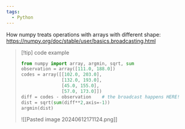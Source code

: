 ```yaml
---
tags:
  - Python
---
```

How numpy treats operations with arrays with different shape: https://numpy.org/doc/stable/user/basics.broadcasting.html

>[!tip] code example
>```python
>from numpy import array, argmin, sqrt, sum
>observation = array([111.0, 188.0])
>codes = array([[102.0, 203.0],
>                [132.0, 193.0],
>                [45.0, 155.0],
>                [57.0, 173.0]])
>diff = codes - observation    # the broadcast happens HERE!
>dist = sqrt(sum(diff**2,axis=-1))
>argmin(dist)
>```
>![[Pasted image 20240612171124.png]]

